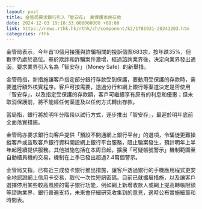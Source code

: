 ```yaml
---
layout: post
title: 金管局要求銀行引入「智安存」　冀保護市民存款
date: 2024-12-03 19:10:33.000000000 +08:00
link: https://news.rthk.hk/rthk/ch/component/k2/1781931-20241203.htm
categories: rthk
---
```


金管局表示，今年首10個月接獲與詐騙相關的投訴個案683宗，按年跌35%，但數字仍處於高位。基於欺詐和詐騙案件激增，經過諮詢業界後，決定向業界發出通函，要求業界引入名為「智安存」（Money Safe）的新舉措。

金管局指，新措施讓客戶指定部分銀行存款受到保護，要動用受保護的存款時，需要進行額外核實程序。客戶可按需要，透過分行和網上銀行等渠道決定是否使用「智安存」，以及指定受保護的存款額，客戶可繼續享有原有的利息和優惠；但未取消保護前，將不能經任何渠道及以任何方式轉出存款。

當局指，銀行將於明年分階段以試行方式，逐步推出「智安存」，最遲於明年底前全面落實措施。
 
金管局亦要求銀行向客戶提供「預設不開通網上銀行平台」的選項，令騙徒更難操縱客戶或盜取客戶銀行資料開設網上銀行平台服務，阻止騙案發生，預計明年上半年起陸續提供服務。其他措施包括在本周日起，擴展「可疑帳號警示」機制範圍至自動櫃員機的交易，機制在上季已發出超過2.4萬個警示。

金管局又指，已有近三成發卡銀行推出措施，讓客戶透過銀行的手機應用程式更安全地認證網上信用卡交易，取代一次性短訊密碼。目前已就擴展措施，以及讓客戶選擇停用某些較高風險的電子銀行功能，例如網上新增收款人或網上提高轉帳限額等諮詢業界，銀行普遍支持，未來會仔細研究收集到的意見，適時公布實施細節和時間表。
